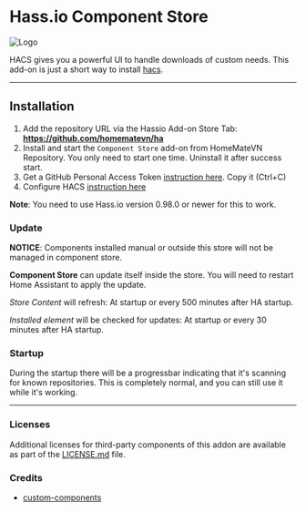 # Hass.io Component Store

![Logo][logo]

HACS gives you a powerful UI to handle downloads of custom needs.
This add-on is just a short way to install [hacs](https://hacs.xyz). 

***
## Installation
1. Add the repository URL via the Hassio Add-on Store Tab: **https://github.com/homematevn/ha**
2. Install and start the `Component Store` add-on from HomeMateVN Repository. You only need to start one time. Uninstall it after success start.
3. Get a GitHub Personal Access Token [instruction here](https://hacs.xyz/docs/configuration/pat). Copy it (Ctrl+C)
4. Configure HACS [instruction here](https://hacs.xyz/docs/configuration/basic)

**Note**: You need to use Hass.io version 0.98.0 or newer for this to work.

### Update
**NOTICE**: Components installed manual or outside this store will not be managed in component store.

**Component Store** can update itself inside the store. You will need to restart Home Assistant to apply the update.

*Store Content* will refresh: At startup or every 500 minutes after HA startup.

*Installed element* will be checked for updates: At startup or every 30 minutes after HA startup.

### Startup
During the startup there will be a progressbar indicating that it's scanning for known repositories. This is completely normal, and you can still use it while it's working. 

***
### Licenses
Additional licenses for third-party components of this addon are available as part of the [LICENSE.md](https://github.com/homematevn/ha/blob/master/componentstore/docs/LICENSE.md) file.
### Credits
- [custom-components](https://hacs.xyz)

[logo]: https://github.com/HomemateVN/ha/raw/master/componentstore/logo.png